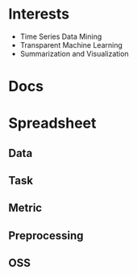 
# Interests
* Time Series Data Mining
* Transparent Machine Learning
* Summarization and Visualization

# Docs

# Spreadsheet

## Data

## Task

## Metric

## Preprocessing

## OSS


